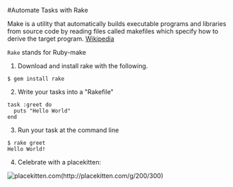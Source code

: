 #Automate Tasks with Rake

Make is a utility that automatically builds executable programs and libraries from source code by reading files called makefiles which specify how to derive the target program. [Wikipedia](http://en.wikipedia.org/wiki/Make_(software))

`Rake` stands for Ruby-make

1. Download and install rake with the following.
```
$ gem install rake
```

2. Write your tasks into a "Rakefile"
```
task :greet do
  puts "Hello World"
end
```

3. Run your task at the command line
```
$ rake greet
Hello World!
```

4. Celebrate with a placekitten:

![placekitten.com(http://placekitten.com/g/200/300)](http://placekitten.com/g/200/300)